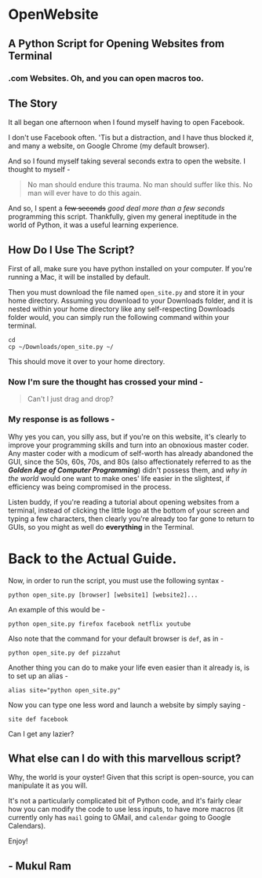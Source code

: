 # OpenWebsite
## A Python Script for Opening Websites from Terminal
### .com Websites. Oh, and you can open macros too.

## The Story

It all began one afternoon when I found myself having to open Facebook.

I don't use Facebook often. 'Tis but a distraction, and I have thus blocked *it*, and many a website, on Google Chrome (my default browser).

And so I found myself taking several seconds extra to open the website. I thought to myself -
> No man should endure this trauma. No man should suffer like this.
> No man will ever have to do this again.

And so, I spent a ~~few seconds~~ *good deal more than a few seconds* programming this script. Thankfully, given my general ineptitude in the world of Python, it was a useful learning experience.

## How Do I Use The Script?
First of all, make sure you have python installed on your computer. If you're running a Mac, it will be installed by default.

Then you must download the file named `open_site.py` and store it in your home directory. Assuming you download to your Downloads folder,
and it is nested within your home directory like any self-respecting Downloads folder would, you can simply run the following command within your terminal.

```
cd
cp ~/Downloads/open_site.py ~/
```

This should move it over to your home directory.

### Now I'm sure the thought has crossed your mind -
> Can't I just drag and drop?

### My response is as follows -
Why yes you can, you silly ass, but if you're on this website, it's clearly to improve your programming skills and turn into an obnoxious master coder. Any master coder with a modicum of self-worth has already abandoned the GUI, since the 50s, 60s, 70s, and 80s (also affectionately referred to as the ***Golden Age of Computer Programming***) didn't possess them, and *why in the world* would one want to make ones' life easier in the slightest, if efficiency was being compromised in the process.

Listen buddy, if you're reading a tutorial about opening websites from a terminal, instead of clicking the little logo at the bottom of your screen and typing a few characters, then clearly you're already too far gone to return to GUIs, so you might as well do **everything** in the Terminal.

# Back to the Actual Guide.

Now, in order to run the script, you must use the following syntax -

`python open_site.py [browser] [website1] [website2]...`

An example of this would be -

`python open_site.py firefox facebook netflix youtube`

Also note that the command for your default browser is `def`, as in -

`python open_site.py def pizzahut`

Another thing you can do to make your life even easier than it already is, is to set up an alias -

`alias site="python open_site.py"`

Now you can type one less word and launch a website by simply saying -

`site def facebook`

Can I get any lazier?

## What else can I do with this marvellous script?
Why, the world is your oyster! Given that this script is open-source, you can manipulate it as you will.

It's not a particularly complicated bit of Python code, and it's fairly clear how you can modify the code to use less inputs, to have more macros (it currently only has `mail` going to GMail, and `calendar` going to Google Calendars).

Enjoy!

## - Mukul Ram
